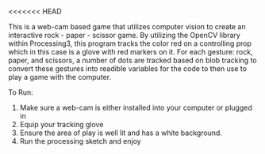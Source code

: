 <<<<<<< HEAD

This is a web-cam based game that utilizes computer vision to create an interactive rock - paper - scissor game. By utilizing the OpenCV library within Processing3, this program tracks the color red on a controlling prop which in this case is a glove with red markers on it. For each gesture: rock, paper, and scissors, a number of dots are tracked based on blob tracking to convert these gestures into readible variables for the code to then use to play a game with the computer.

To Run:
1. Make sure a web-cam is either installed into your computer or plugged in
2. Equip your tracking glove 
3. Ensure the area of play is well lit and has a white background.
4. Run the processing sketch and enjoy


